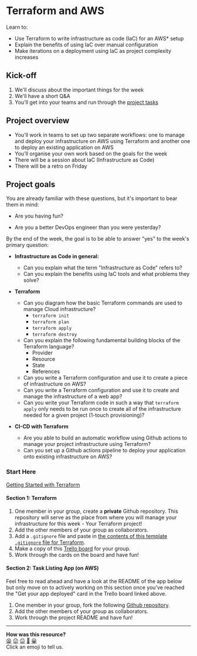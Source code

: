 # Terraform and AWS

Learn to:

* Use Terraform to write infrastructure as code (IaC) for an AWS* setup
* Explain the benefits of using IaC over manual configuration
* Make iterations on a deployment using IaC as project complexity increases

## Kick-off

1. We'll discuss about the important things for the week
2. We'll have a short Q&A
3. You'll get into your teams and run through the [project tasks](#start-here)

## Project overview

- You'll work in teams to set up two separate workflows: one to manage and deploy your infrastructure on AWS using Terraform and another one to deploy an existing application on AWS
- You'll organise your own work based on the goals for the week
- There will be a session about IaC (Infrastructure as Code)
- There will be a retro on Friday

## Project goals

You are already familiar with these questions, but it's important to bear them in mind:

* Are you having fun?

* Are you a better DevOps engineer than you were yesterday?

By the end of the week, the goal is to be able to answer "yes" to the week's primary question:

* **Infrastructure as Code in general:**
  * Can you explain what the term "Infrastructure as Code" refers to?
  * Can you explain the benefits using IaC tools and what problems they solve?

* **Terraform**
  * Can you diagram how the basic Terraform commands are used to manage Cloud infrastructure?
    * `terraform init`
    * `terraform plan`
    * `terraform apply`
    * `terraform destroy`
  * Can you explain the following fundamental building blocks of the Terraform language?
    * Provider
    * Resource
    * State
    * References
  * Can you write a Terraform configuration and use it to create a piece of infrastructure on AWS?
  * Can you write a Terraform configuration and use it to create and manage the infrastructure of a web app?
  * Can you write your Terraform code in such a way that `terraform apply` only needs to be run once to create all of the infrastructure needed for a given project (1-touch provisioning)?

* **CI-CD with Terraform**
    * Are you able to build an automatic workflow using Github actions to manage your project infrastructure using Terraform?
    * Can you set up a Github actions pipeline to deploy your application onto existing infrastructure on AWS?

### Start Here

[Getting Started with Terraform](getting_started_with_terraform.md)

#### Section 1: Terraform

1. One member in your group, create a **private** Github repository. This repository will serve as the place from where you will manage your infrastructure for this week - Your Terraform project!
2. Add the other members of your group as collaborators.
3. Add a `.gitignore` file and paste in [the contents of this template `.gitignore` file for Terraform](https://github.com/github/gitignore/blob/main/Terraform.gitignore).
4. Make a copy of this [Trello board](https://trello.com/b/cK33Iwbl) for your group.
5. Work through the cards on the board and have fun!

#### Section 2: Task Listing App (on AWS)

Feel free to read ahead and have a look at the README of the app below but only move on to actively working on this section once you've reached the "Get your app deployed" card in the Trello board linked above.

1. One member in your group, fork the following [Github repository](https://github.com/makersacademy/task-listing-app).
2. Add the other members of your group as collaborators.
3. Work through the project README and have fun!

<!-- BEGIN GENERATED SECTION DO NOT EDIT -->

---

**How was this resource?**  
[😫](https://airtable.com/shrUJ3t7KLMqVRFKR?prefill_Repository=devops-course&prefill_File=terraform-and-aws/README.md&prefill_Sentiment=😫) [😕](https://airtable.com/shrUJ3t7KLMqVRFKR?prefill_Repository=devops-course&prefill_File=terraform-and-aws/README.md&prefill_Sentiment=😕) [😐](https://airtable.com/shrUJ3t7KLMqVRFKR?prefill_Repository=devops-course&prefill_File=terraform-and-aws/README.md&prefill_Sentiment=😐) [🙂](https://airtable.com/shrUJ3t7KLMqVRFKR?prefill_Repository=devops-course&prefill_File=terraform-and-aws/README.md&prefill_Sentiment=🙂) [😀](https://airtable.com/shrUJ3t7KLMqVRFKR?prefill_Repository=devops-course&prefill_File=terraform-and-aws/README.md&prefill_Sentiment=😀)  
Click an emoji to tell us.

<!-- END GENERATED SECTION DO NOT EDIT -->

